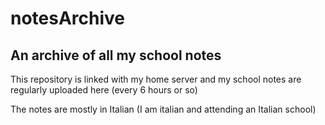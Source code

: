# notesArchive

## An archive of all my school notes

This repository is linked with my home server and my school notes are regularly uploaded here (every 6 hours or so)

The notes are mostly in Italian (I am italian and attending an Italian school)


